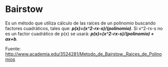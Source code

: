 

# Bairstow

Es un método que utiliza cálculo de las raíces de un polinomio buscando factores cuadráticos, tales que:
***p(x)=(x^2-rx-s)/(polinomio)***.
Si x^2-rx-s no es un factor cuadrático de p(x) se usará:
***p(x)=(x^2-rx-s)/(polinomio) + ax+b***.

Fuente: http://www.academia.edu/3524281/Metodo_de_Bairstow._Raices_de_Polinomios


<!--stackedit_data:
eyJoaXN0b3J5IjpbNjY5MzM4MDE1LDIwNTY2MjUyODksMjQ5Nz
QwMTU5LDQzMTc0NDk4Nl19
-->